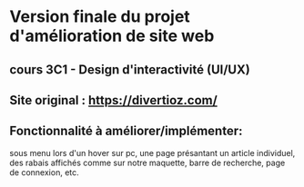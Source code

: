 # Version finale du projet d'amélioration de site web
## cours 3C1 - Design d'interactivité (UI/UX)
## Site original : https://divertioz.com/

## Fonctionnalité à améliorer/implémenter:
   sous menu lors d'un hover sur pc,
   une page présantant un article individuel,
   des rabais affichés comme sur notre maquette,
   barre de recherche, page de connexion,
   etc.
